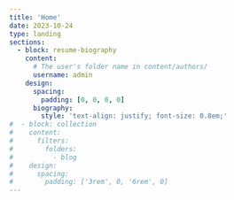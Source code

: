 ```yaml
---
title: 'Home'
date: 2023-10-24
type: landing
sections:
  - block: resume-biography
    content:
      # The user's folder name in content/authors/
      username: admin
    design:
      spacing:
        padding: [0, 0, 0, 0]
      biography:
        style: 'text-align: justify; font-size: 0.8em;'
#  - block: collection
#    content:
#      filters:
#        folders:
#          - blog
#    design:
#      spacing:
#        padding: ['3rem', 0, '6rem', 0]
---
```

